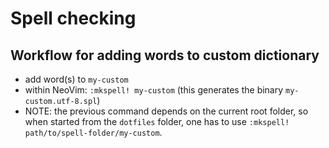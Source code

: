 # Spell checking

## Workflow for adding words to custom dictionary

- add word(s) to `my-custom`
- within NeoVim: `:mkspell! my-custom` (this generates the binary `my-custom.utf-8.spl`)
- NOTE: the previous command depends on the current root folder, so when started from the `dotfiles` folder, one has to use `:mkspell! path/to/spell-folder/my-custom`.
